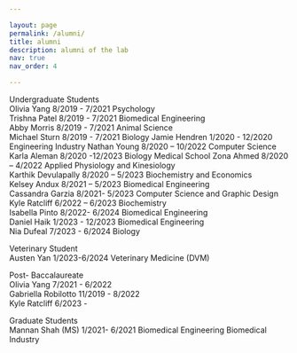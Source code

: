 ```yaml
---

layout: page
permalink: /alumni/
title: alumni
description: alumni of the lab
nav: true
nav_order: 4

---
```


Undergraduate Students			
Olivia Yang	8/2019 - 7/2021	Psychology	
Trishna Patel	8/2019 - 7/2021	Biomedical Engineering	
Abby Morris	8/2019 - 7/2021	Animal Science	
Michael Sturn	8/2019 - 7/2021	Biology	
Jamie Hendren	1/2020 - 12/2020	Engineering	Industry
Nathan Young	8/2020 – 10/2022	Computer Science	
Karla Aleman	8/2020 -12/2023	Biology	Medical School
Zona Ahmed	8/2020 – 4/2022	Applied Physiology and Kinesiology	
Karthik Devulapally	8/2020 – 5/2023	Biochemistry and Economics	
Kelsey Andux	8/2021 – 5/2023	Biomedical Engineering	
Cassandra Garzia	8/2021- 5/2023	Computer Science and Graphic Design	
Kyle Ratcliff	6/2022 – 6/2023	Biochemistry	
Isabella Pinto	8/2022- 6/2024	Biomedical Engineering	
Daniel Haik	1/2023 - 12/2023	Biomedical Engineering	
Nia Dufeal 	7/2023 - 6/2024	Biology	

Veterinary Student 			
Austen Yan	1/2023-6/2024	Veterinary Medicine (DVM)

Post- Baccalaureate			
Olivia Yang	7/2021 - 6/2022		
Gabriella Robilotto 	11/2019 - 8/2022	
Kyle Ratcliff	6/2023 -		

Graduate Students	 		
Mannan Shah (MS)	1/2021- 6/2021	Biomedical Engineering	Biomedical Industry



